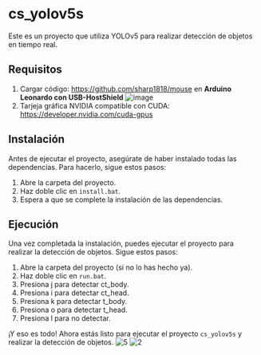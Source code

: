 ﻿# cs_yolov5s

Este es un proyecto que utiliza YOLOv5 para realizar detección de objetos en tiempo real.

## Requisitos
1. Cargar código: https://github.com/sharp1818/mouse en **Arduino Leonardo con USB-HostShield**
![image](https://github.com/user-attachments/assets/5e2b5a4b-c951-44bc-81e8-24f3ea8d2141)
2. Tarjeja gráfica NVIDIA compatible con CUDA: https://developer.nvidia.com/cuda-gpus

## Instalación

Antes de ejecutar el proyecto, asegúrate de haber instalado todas las dependencias. Para hacerlo, sigue estos pasos:

1. Abre la carpeta del proyecto.
2. Haz doble clic en `install.bat`.
3. Espera a que se complete la instalación de las dependencias.

## Ejecución

Una vez completada la instalación, puedes ejecutar el proyecto para realizar la detección de objetos. Sigue estos pasos:

1. Abre la carpeta del proyecto (si no lo has hecho ya).
2. Haz doble clic en `run.bat`.
3. Presiona j para detectar ct_body.
4. Presiona i para detectar ct_head.
5. Presiona k para detectar t_body.
6. Presiona o para detectar t_head.
7. Presiona l para no detectar.

¡Y eso es todo! Ahora estás listo para ejecutar el proyecto `cs_yolov5s` y realizar la detección de objetos.
![5](https://github.com/user-attachments/assets/de135d18-e6d0-4ade-88d6-b6674b7e17fa)
![2](https://github.com/user-attachments/assets/3d531a7f-5784-463e-ad60-fe34acf9930b)
